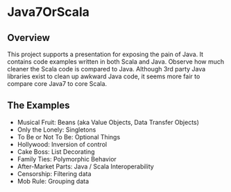 Java7OrScala
============

Overview
--------
This project supports a presentation for exposing the pain of Java.  It contains code examples written in both Scala and Java.  Observe how much cleaner the Scala code is compared to Java.  Although 3rd party Java libraries exist to clean up awkward Java code, it seems more fair to compare core Java7 to core Scala.


The Examples
------------
- Musical Fruit:  Beans (aka Value Objects, Data Transfer Objects)
- Only the Lonely:  Singletons
- To Be or Not To Be: Optional Things
- Hollywood:  Inversion of control
- Cake Boss: List Decorating
- Family Ties: Polymorphic Behavior
- After-Market Parts:  Java / Scala Interoperability
- Censorship:  Filtering data
- Mob Rule:  Grouping data
